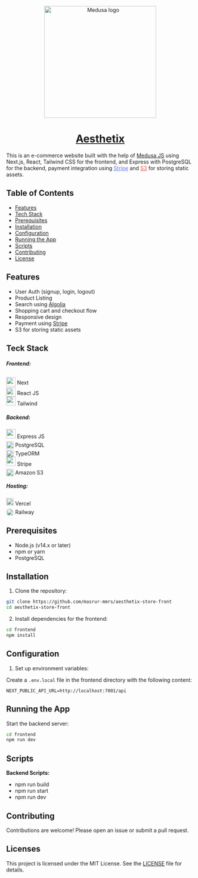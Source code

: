 <p align="center">
    <img alt="Medusa logo" src="https://aesthetix.s3.us-east-2.amazonaws.com/Aesthetix.png" style="width: 300px">
</p>
<h1 align="center">
  <a href="https://www.aesthetixplus.org/us">Aesthetix</a>
</h1>

This is an e-commerce website built with the help of <a href="https://docs.medusajs.com/">Medusa JS</a> using Next.js, React, Tailwind CSS for the frontend, and Express with PostgreSQL for the backend, payment integration using <a href="https://stripe.com/" style="color:#6773e6">Stripe</a> and <a href="https://aws.amazon.com/pm/serv-s3/?gclid=Cj0KCQjwpNuyBhCuARIsANJqL9PLJJ7P3QqpONdXjtzJUCL-f9V672pVekCYJCZkdJVToqrD74MnaIoaAndoEALw_wcB&trk=b8b87cd7-09b8-4229-a529-91943319b8f5&sc_channel=ps&ef_id=Cj0KCQjwpNuyBhCuARIsANJqL9PLJJ7P3QqpONdXjtzJUCL-f9V672pVekCYJCZkdJVToqrD74MnaIoaAndoEALw_wcB:G:s&s_kwcid=AL!4422!3!536324516040!e!!g!!amazon%20s3!11539706604!115473954714" style="color:#e05141">S3</a> for storing static assets.  


## Table of Contents
<ul>
<li><a href="#features">Features</a></li>
<li><a href="#teck-stack">Tech Stack</a></li>
<li><a href="#prerequisites">Prerequisites</a></li>
<li><a href="#installation">Installation</a></li>
<li><a href="#configuration">Configuration</a></li>
<li><a href="#running-the-app">Running the App</a></li>
<li><a href="#scripts">Scripts</a></li>
<li><a href="#contributing">Contributing</a></li>
<li><a href="#licenses">License</a></li>
</ul>

## Features
<ul>
<li>User Auth (signup, login, logout)</li>
<li>Product Listing</li>
<li>Search using <a href="https://www.algolia.com/">Algolia</a></li>
<li>Shopping cart and checkout flow</li>
<li>Responsive design</li>
<li>Payment using <a href="https://stripe.com/">Stripe</a></li>
<li>S3 for storing static assets</li>
</ul>

## Teck Stack

<h5>Frontend:</h5>
  <img src="https://seeklogo.com/images/N/next-js-logo-8FCFF51DD2-seeklogo.com.png" style="width:25px; transform: translateY(5px);"> Next
  <br>
  <img src="https://seeklogo.com/images/R/react-logo-7B3CE81517-seeklogo.com.png" style="width:25px; transform: translateY(5px);"> React JS
  <br>
  <img src="https://seeklogo.com/images/T/tailwind-css-logo-5AD4175897-seeklogo.com.png" style="width:25px"> Tailwind
<h5>Backend:</h5>
  <img src="https://seeklogo.com/images/E/express-js-logo-FA36FF1D3F-seeklogo.com.png" style="width:25px;"> Express JS
  <br>
  <img src="https://seeklogo.com/images/P/postgresql-logo-5309879B58-seeklogo.com.png" style="width:20px; transform: translateY(5px);"> PostgreSQL
  <br>
  <img src="https://seeklogo.com/images/T/typeorm-logo-F243B34DEE-seeklogo.com.png" style="width:20px; transform: translateY(5px)"> TypeORM
  <br>
  <img src="https://seeklogo.com/images/S/stripe-logo-C409DC9652-seeklogo.com.png" style="width:25px;"> Stripe
  <br>
  <img src="https://seeklogo.com/images/A/aws-s3-simple-storage-service-logo-B280D33C1B-seeklogo.com.png" style="width:20px; transform: translateY(5px)"> Amazon S3
<h5>Hosting:</h5>
<img src="https://seeklogo.com/images/V/vercel-logo-F748E39008-seeklogo.com.png" style="width:20px"> Vercel
<br>
<img src="https://railway.app/brand/logo-light.png" style="width:20px; border-radius:25px;transform: translateY(5px)"> Railway

## Prerequisites
<ul>
<li>Node.js (v14.x or later)</li>
<li>npm or yarn</li>
<li>PostgreSQL</li>
</ul>

## Installation
1. Clone the repository:
```bash
git clone https://github.com/masrur-mmrs/aesthetix-store-front
cd aesthetix-store-front
```
2. Install dependencies for the frontend:
```bash
cd frontend
npm install
```
## Configuration
1. Set up environment variables:

Create a `.env.local` file in the frontend directory with the following content:
```env
NEXT_PUBLIC_API_URL=http://localhost:7001/api
```

## Running the App
Start the backend server:
```bash
cd frontend
npm run dev
```

## Scripts

**Backend Scripts:**
<ul>
<li>npm run build</li>
<li>npm run start</li>
<li>npm run dev</li>
</ul>

## Contributing
Contributions are welcome! Please open an issue or submit a pull request.

## Licenses
This project is licensed under the MIT License. See the <a href="https://github.com/masrur-mmrs/aesthetix-store-front/blob/main/LICENSE">LICENSE</a> file for details.
